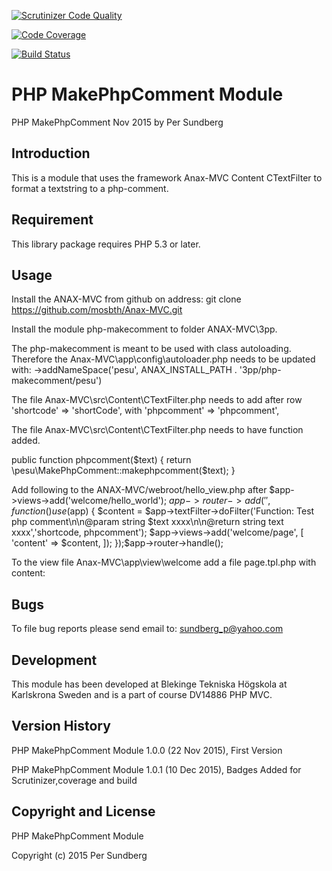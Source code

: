 [![Scrutinizer Code Quality](https://scrutinizer-ci.com/g/pesu12/makephpcomment/badges/quality-score.png?b=master)](https://scrutinizer-ci.com/g/pesu12/makephpcomment/?branch=master)

[![Code Coverage](https://scrutinizer-ci.com/g/pesu12/makephpcomment/badges/coverage.png?b=master)](https://scrutinizer-ci.com/g/pesu12/makephpcomment/?branch=master)

[![Build Status](https://scrutinizer-ci.com/g/pesu12/makephpcomment/badges/build.png?b=master)](https://scrutinizer-ci.com/g/pesu12/makephpcomment/build-status/master)


PHP MakePhpComment Module
==========================

PHP MakePhpComment Nov 2015 by Per Sundberg 


Introduction
------------
This is a module that uses the framework Anax-MVC Content CTextFilter
to format a textstring to a php-comment. 

Requirement
-----------

This library package requires PHP 5.3 or later.

Usage
-----
Install the ANAX-MVC from github on address:
git clone https://github.com/mosbth/Anax-MVC.git

Install the module php-makecomment to folder ANAX-MVC\3pp.

The php-makecomment is meant to be used with class autoloading. 
Therefore the Anax-MVC\app\config\autoloader.php needs to be updated with:
->addNameSpace('pesu', ANAX_INSTALL_PATH . '3pp/php-makecomment/pesu')

The file Anax-MVC\src\Content\CTextFilter.php needs to add after row 'shortcode' => 'shortCode',
with
'phpcomment' => 'phpcomment',  

The file Anax-MVC\src\Content\CTextFilter.php  needs to have function added.   

public function phpcomment($text)
{
   return \pesu\MakePhpComment::makephpcomment($text);
}


Add following to the ANAX-MVC/webroot/hello_view.php after $app->views->add('welcome/hello_world');
$app->router->add('', function() use ($app) {
	$content = $app->textFilter->doFilter('Function: Test php comment\n\n@param
    string $text xxxx\n\n@return string text xxxx','shortcode, phpcomment');
    $app->views->add('welcome/page', [
        'content' => $content,
    ]);
});$app->router->handle();
 
To the view file Anax-MVC\app\view\welcome add a file page.tpl.php with content:
<article class="article1">
<?=$content?>
 <?php if(isset($byline)) : ?>
<footer class="byline">
<?=$byline?>
</footer>
<?php endif; ?>
 </article>
 
Bugs
----

To file bug reports please send email to:
<sundberg_p@yahoo.com>

Development
-----------------------
This module has been developed at Blekinge Tekniska Högskola at Karlskrona Sweden
and is a part of course DV14886 PHP MVC.

Version History
---------------
PHP MakePhpComment Module 1.0.0 (22 Nov 2015), First Version

PHP MakePhpComment Module 1.0.1 (10 Dec 2015), Badges Added for Scrutinizer,coverage and build

Copyright and License
---------------------
PHP MakePhpComment Module

Copyright (c) 2015 Per Sundberg  
